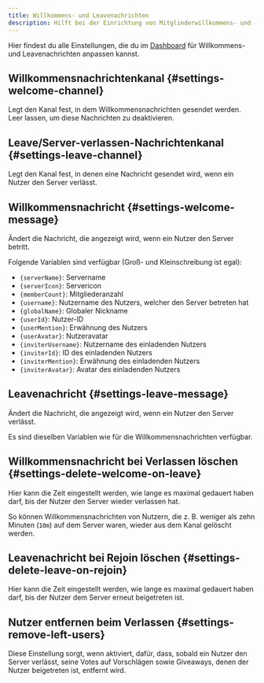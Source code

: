 ```yaml
---
title: Willkommens- und Leavenachrichten
description: Hilft bei der Einrichtung von Mitgliederwillkommens- und -leavenachrichten.
---
```


Hier findest du alle Einstellungen, die du im [Dashboard](https://tomatenkuchen.com/dashboard/settings#welcomeChannel) für Willkommens- und Leavenachrichten anpassen kannst.

## Willkommensnachrichtenkanal {#settings-welcome-channel}

Legt den Kanal fest, in dem Willkommensnachrichten gesendet werden.
Leer lassen, um diese Nachrichten zu deaktivieren.

## Leave/Server-verlassen-Nachrichtenkanal {#settings-leave-channel}

Legt den Kanal fest, in denen eine Nachricht gesendet wird, wenn ein Nutzer den Server verlässt.

## Willkommensnachricht {#settings-welcome-message}

Ändert die Nachricht, die angezeigt wird, wenn ein Nutzer den Server betritt.

Folgende Variablen sind verfügbar (Groß- und Kleinschreibung ist egal):
- `{serverName}`: Servername
- `{serverIcon}`: Servericon
- `{memberCount}`: Mitgliederanzahl
- `{username}`: Nutzername des Nutzers, welcher den Server betreten hat
- `{globalName}`: Globaler Nickname
- `{userId}`: Nutzer-ID
- `{userMention}`: Erwähnung des Nutzers
- `{userAvatar}`: Nutzeravatar
- `{inviterUsername}`: Nutzername des einladenden Nutzers
- `{inviterId}`: ID des einladenden Nutzers
- `{inviterMention}`: Erwähnung des einladenden Nutzers
- `{inviterAvatar}`: Avatar des einladenden Nutzers

## Leavenachricht {#settings-leave-message}

Ändert die Nachricht, die angezeigt wird, wenn ein Nutzer den Server verlässt.

Es sind dieselben Variablen wie für die Willkommensnachrichten verfügbar.

## Willkommensnachricht bei Verlassen löschen {#settings-delete-welcome-on-leave}

Hier kann die Zeit eingestellt werden, wie lange es maximal gedauert haben darf, bis der Nutzer den Server wieder verlassen hat.

So können Willkommensnachrichten von Nutzern, die z. B. weniger als zehn Minuten (`10m`) auf dem Server waren, wieder aus dem Kanal gelöscht werden.

## Leavenachricht bei Rejoin löschen {#settings-delete-leave-on-rejoin}

Hier kann die Zeit eingestellt werden, wie lange es maximal gedauert haben darf, bis der Nutzer dem Server erneut beigetreten ist.

## Nutzer entfernen beim Verlassen {#settings-remove-left-users}

Diese Einstellung sorgt, wenn aktiviert, dafür, dass, sobald ein Nutzer den Server verlässt, seine Votes auf Vorschlägen sowie Giveaways, denen der Nutzer beigetreten ist, entfernt wird.
